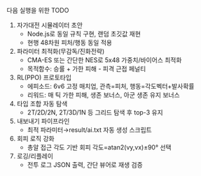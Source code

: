 다음 실행을 위한 TODO

1) 자가대전 시뮬레이터 초안
   - Node.js로 동일 규칙 구현, 랜덤 초깃값 재현
   - 현행 48차원 피처/행동 동일 적용
2) 파라미터 최적화(무감독/진화전략)
   - CMA-ES 또는 간단한 NES로 5x48 가중치/바이어스 최적화
   - 목적함수: 승률 + 가한 피해 - 피격 근접 페널티
3) RL(PPO) 프로토타입
   - 에피소드: 6v6 고정 매치업, 관측=피처, 행동=각도벡터+발사확률
   - 리워드: 매 틱 가한 피해, 생존 보너스, 아군 생존 유지 보너스
4) 타입 조합 자동 탐색
   - 2T/2D/2N, 2T/3D/1N 등 그리드 탐색 후 top-3 유지
5) 내보내기 파이프라인
   - 최적 파라미터→result/ai.txt 자동 생성 스크립트
6) 회피 로직 강화
   - 총알 접근 각도 기반 회피 각도=atan2(vy,vx)±90° 선택
7) 로깅/리플레이
   - 전투 로그 JSON 출력, 간단 뷰어로 재생 검증

